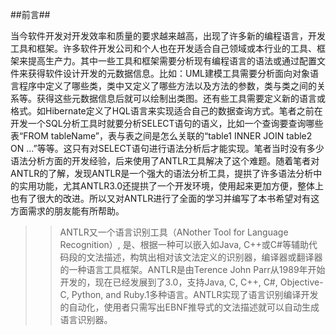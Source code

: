 ##前言##
>>
当今软件开发对开发效率和质量的要求越来越高，出现了许多新的编程语言，开发工具和框架。许多软件开发公司和个人也在开发适合自己领域或本行业的工具、框架来提高生产力。其中一些工具和框架需要分析现有编程语言的语法或通过配置文件来获得软件设计开发的元数据信息。比如：UML建模工具需要分析面向对象语言程序中定义了哪些类，类中又定义了哪些方法以及方法的参数，类与类之间的关系等。获得这些元数据信息后就可以绘制出类图。还有些工具需要定义新的语言或格式。如Hibernate定义了HQL语言来实现适合自己的数据查询方式。笔者之前在开发一个SQL分析工具时就要分析SELECT语句的语义，比如一个查询要查询哪些表“FROM tableName”，表与表之间是怎么关联的“table1 INNER JOIN table2 ON …”等等。这只有对SELECT语句进行语法分析后才能实现。笔者当时没有多少语法分析方面的开发经验，后来使用了ANTLR工具解决了这个难题。随着笔者对ANTLR的了解，发现ANTLR是一个强大的语法分析工具，提拱了许多语法分析中的实用功能，尤其ANTLR3.0还提拱了一个开发环境，使用起来更加方便，整体上也有了很大的改进。所以又对ANTLR进行了全面的学习并编写了本书希望对有这方面需求的朋友能有所帮助。
>>ANTLR又一个语言识别工具（ANother Tool for Language Recognition）, 是、根据一种可以嵌入如Java, C++或C#等辅助代码段的文法描述，构筑出相对该文法定义的识别器，编译器或翻译器的一种语言工具框架。ANTLR是由Terence John Parr从1989年开始开发的，现在已经发展到了3.0，支持Java, C, C++, C#, Objective-C, Python, and Ruby.1多种语言。ANTLR实现了语言识别编译开发的自动化，使用者只需写出EBNF推导式的文法描述就可以自动生成语言识别器。
